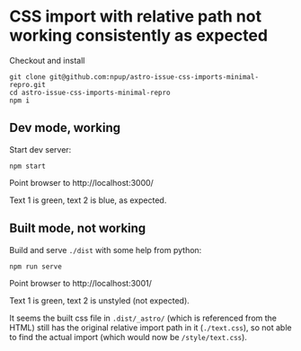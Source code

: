 # CSS import with relative path not working consistently as expected

Checkout and install

    git clone git@github.com:npup/astro-issue-css-imports-minimal-repro.git
    cd astro-issue-css-imports-minimal-repro
    npm i

## Dev mode, working

Start dev server:

    npm start

Point browser to http://localhost:3000/

Text 1 is green, text 2 is blue, as expected.

## Built mode, not working

Build and serve `./dist` with some help from python:

    npm run serve

Point browser to http://localhost:3001/

Text 1 is green, text 2 is unstyled (not expected).

It seems the built css file in `.dist/_astro/` (which is referenced from the HTML) still has the original relative import path in it (`./text.css`), so not able to find the actual import (which would now be `/style/text.css`).

